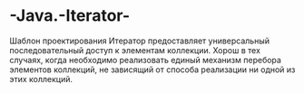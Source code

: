# -Java.-Iterator-

Шаблон проектирования Итератор предоставляет универсальный последовательный 
доступ к элементам коллекции. Хорош в тех случаях, когда необходимо реализовать 
единый механизм перебора элементов коллекций, не зависящий от способа реализации ни одной из этих коллекций.
